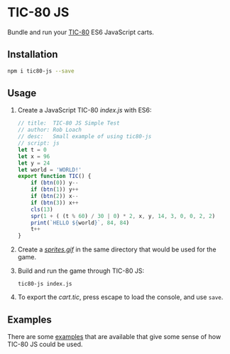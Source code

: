 # TIC-80 JS

Bundle and run your [TIC-80](https://tic.computer) ES6 JavaScript carts.

## Installation

``` sh
npm i tic80-js --save
```

## Usage

1. Create a JavaScript TIC-80 *index.js* with ES6:
	``` js
	// title:  TIC-80 JS Simple Test
	// author: Rob Loach
	// desc:   Small example of using tic80-js
	// script: js
	let t = 0
	let x = 96
	let y = 24
	let world = 'WORLD!'
	export function TIC() {
		if (btn(0)) y--
		if (btn(1)) y++
		if (btn(2)) x--
		if (btn(3)) x++
		cls(13)
		spr(1 + ( (t % 60) / 30 | 0) * 2, x, y, 14, 3, 0, 0, 2, 2)
		print(`HELLO ${world}`, 84, 84)
		t++
	}
	```

2. Create a [*sprites.gif*](tests/simple/sprites.gif) in the same directory that would be used for the game.

3. Build and run the game through TIC-80 JS:
    ```
    tic80-js index.js
    ```

4. To export the *cart.tic*, press escape to load the console, and use `save`.

## Examples

There are some [examples](examples) that are available that give some sense of how TIC-80 JS could be used.
